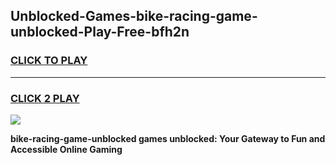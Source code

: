 
## Unblocked-Games-bike-racing-game-unblocked-Play-Free-bfh2n
<h3>
<a href="https://premium76.site?title=bike-racing-game-unblocked&ref=18A1">CLICK TO PLAY</a></h3>
<hr>

<h3>
<a href="https://premium76.site?title=bike-racing-game-unblocked&ref=18A1">CLICK 2 PLAY</a>
  
</h3>

<a href="https://premium76.site?title=bike-racing-game-unblocked&ref=18A1"><img src="https://clearcache.store/games.png"></a>


**bike-racing-game-unblocked games unblocked: Your Gateway to Fun and Accessible Online Gaming**
